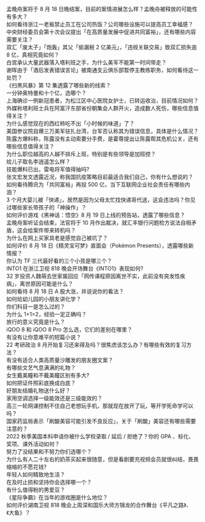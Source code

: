 孟晚舟案将于 8 月 18 日晚结案，目前的案情进展怎么样？孟晚舟被释放的可能性有多大？  
如何看待浙江一老板禁止员工在公司热饭？公司哪些设施可以提高员工幸福感？  
中央财经委员会第十次会议提出「在高质量发展中促进共同富裕」，还有哪些内容需要关注？  
双汇「废太子」「炮轰」其父「偷漏税 2 亿美元」，「违规关联交易」致双汇损失逾 8 亿，真相究竟如何？  
白宫承认大量武器落入塔利班之手，为什么美军不能第一时间带走？  
谢晖由于「酒后发表错误言论」被南通支云俱乐部暂停主教练职务，如何看待这一处罚？  
《扫黑风暴》第 12 集透露了哪些新的线索？  
一分钟奥特曼和十个亿，选哪个？  
上海确诊一例新冠患者，为松江区中心医院女护士，已转运收治，目前情况如何？  
外媒称塔利班士兵在阿富汗东部省份朝集会人群开火，造成数人死伤，哪些信息值得关注？  
为什么感觉现在的西红柿吃不出「小时候的味道」了？  
美国参议院自爆三万美军驻扎台湾，台军否认称其为错误信息，具体是什么情况？  
陈露方爆料称，陈露没有主动索要分手费，是霍尊提出让陈露帮其危机公关，还有哪些信息值得关注？  
为什么职位越高的人越不排斥上班，特别是有些领导是加班控？  
给儿子取名李逍遥怎么样？  
技能爆料已出，雷电将军值得抽吗?  
张文宏发文透露近况，称我国抗疫策略目前最适合我们自己，你有什么想说的？  
如何看待腾讯为「共同富裕」再投 500 亿，当下互联网企业社会责任有哪些内涵？  
3 个月大婴儿被「快递」，居然是因为父母太忙找快递哥代送，这会违法吗？你见过哪些家长带孩子的「神操作」？  
如何评价游戏《黑神话：悟空》8 月 19 日上线的预告站，透露了哪些信息？  
孟晚舟案听证会结束，法官将于 10 月作出裁决，就汇丰银行问题检方说法自相矛盾，这会给案件带来转机吗？  
为什么在网上买家具老是感觉自己被坑了？  
如何评价 8 月 18 日《精灵宝可梦》直面会（Pokémon Presents），透露哪些新情报？  
你认为 TF 三代最好看的三个小孩是哪三个？  
INTO1 在浙江卫视 818 晚会开场舞台《INTO1》表现如何?  
32 岁投资人魏萌去世家属回应「网传课程原因离世不实，此前没有突发性疾病」，离世原因可能是什么？  
如何看待 8 月 18 日 A 股大涨，并说说你的看法？  
如何给幼儿园的小朋友讲化学？  
你们科目一是怎么过的？  
为什么 1+1=2，经验一定正确吗？  
旅行的意义究竟是什么？  
iQOO 8 和 iQOO 8 Pro 怎么选，它们的差别在哪里？  
有没有让你意难平的短篇小说？  
22 考研政治 8 月开始复习还来得及吗？很焦虑该怎么办？有哪些有效的复习方法？  
有没有适合人类高质量沙雕发的朋友圈文案？  
有哪些文艺气息满满的礼物？  
女生戴美瞳和不戴美瞳区别有多大?  
如何把证件照彩底换成白底？  
好朋友结婚礼物送什么好？  
家用空调选择一级能效还是三级能效的？  
高三一轮网课控制不住自己老想玩手机，那就现在放开了玩，等开学死命学可以吗？  
国家药监局表示「刷酸美容可能引发不良反应」，关于「刷酸」美容还有哪些需要注意的？  
2022 秋季美国本科申请你被什么学校录取 / 延后 / 拒绝了？你的 GPA 、标化、奖项、课外活动如何？  
努力了没结果和不努力你们选哪个？  
为什么有人二十左右的奶茶买起来很随意，但是看剧要充视频会员就很纠结，畏畏缩缩的不愿花钱?  
年轻人如何精致地生活？  
在及时止损和坚持你会选择哪一个？  
有什么值得粉的男爱豆？  
《星际争霸》在当年的游戏圈是什么地位？  
如何评价湖南卫视 818 晚会上周深和国乐大师方锦龙的合作舞台《平凡之路》、《大鱼》？  
